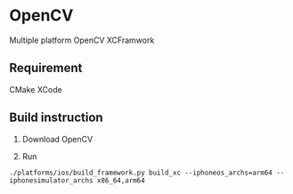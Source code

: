 OpenCV
======
Multiple platform OpenCV XCFramwork

Requirement
-----------
CMake
XCode

Build instruction
-----------------

1. Download OpenCV

2. Run

```
./platforms/ios/build_framework.py build_xc --iphoneos_archs=arm64 --iphonesimulator_archs x86_64,arm64
```

